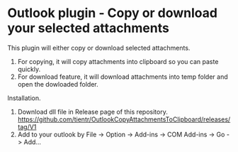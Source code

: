# Outlook plugin - Copy or download your selected attachments
This plugin will either copy or download selected attachments.

1. For copying, it will copy attachments into clipboard so you can paste quickly.
2. For download feature, it will download attachments into temp folder and open the dowloaded folder.

Installation.
1. Download dll file in Release page of this repository. https://github.com/tientr/OutlookCopyAttachmentsToClipboard/releases/tag/V1
2. Add to your outlook by File -> Option -> Add-ins -> COM Add-ins -> Go -> Add...
